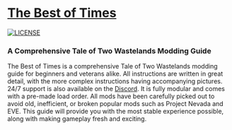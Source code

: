 # [The Best of Times](https://thebestoftimes.github.io/)

[![LICENSE](https://img.shields.io/badge/license-MIT-informational.svg)](https://github.com/h5bp/html5-boilerplate/blob/master/LICENSE.txt)

### A Comprehensive Tale of Two Wastelands Modding Guide

The Best of Times is a comprehensive Tale of Two Wastelands modding guide for beginners and veterans alike. All instructions are written in great detail, with the more complex instructions having accompanying pictures. 24/7 support is also available on the [Discord](https://discord.com/invite/DhX5S27). It is fully modular and comes with a pre-made load order.
All mods have been carefully picked out to avoid old, inefficient, or broken popular mods such as Project Nevada and EVE. This guide will provide you with the most stable experience possible, along with making gameplay fresh and exciting.
